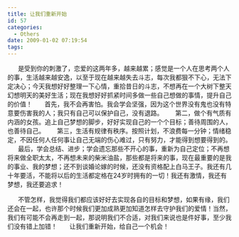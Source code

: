 ```yaml
---
title: 让我们重新开始
id: 57
categories:
  - Others
date: 2009-01-02 07:19:54
tags:
---
```


&nbsp;&nbsp;&nbsp;&nbsp;&nbsp;&nbsp;是受到你的刺激了，恋爱的这两年多，越来越累；感觉是一个人在思考两个人的事，生活越来越安逸，以至于现在越来越失去斗志，每次我都狠不下心，无法下定决心；今天我想好好整理一下心情，重拾昔日的斗志，不想再在一个大树下整天幻想明天的美好生活；现在我想好好抓紧时间多做一些自己想做的事情，提升自己的价值！
&nbsp;&nbsp;&nbsp;&nbsp;&nbsp;&nbsp;首先，我不会再害怕。我会学会坚强，因为这个世界没有鬼也没有特意要伤害我的人；我只有自己可以保护自己，没有退路。
&nbsp;&nbsp;&nbsp;&nbsp;&nbsp;&nbsp;第二，做个有气质有内涵的女孩。追上自己梦想的脚步，好好实现自己的一个个目标；善待周围的人，也善待自己。
&nbsp;&nbsp;&nbsp;&nbsp;&nbsp;&nbsp;第三，生活有规律有秩序。按照计划，不浪费每一分钟；情绪稳定，不因任何人任何事让自己无端的伤心难过，只有努力，才能得到想要得到的。
&nbsp;&nbsp;&nbsp;&nbsp;&nbsp;&nbsp;最后，学会总结、进步；学会遗忘那些不开心的事，重新为自己定位；不再想将来做全职太太，不再想未来的柴米油盐，那些都是将来的事，现在最重要的是我的事业、我的梦想；还不到谈婚论嫁的时候，还没有资格配上白马王子。我还有几十年要活，不能将以后的生活都定格在24岁时拥有的一切！我还有激情，我还有梦想，我还要追求！

&nbsp;&nbsp;&nbsp;&nbsp;&nbsp;&nbsp;不管怎样，我觉得我们都应该好好去实现各自的目标和梦想，如果有缘，我们还会在一起，也许那个时候我们更加成熟更加知道怎样去守护我们的爱情！当然，我们有可能不会再走到一起，那说明我们不合适，对我们来说也是件好事，至少我们没有错上加错！
&nbsp;&nbsp;&nbsp;&nbsp;&nbsp;&nbsp;让我们重新开始，给自己一个机会！